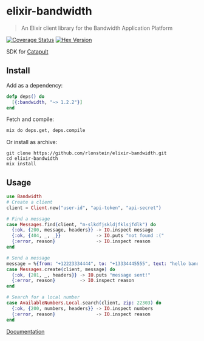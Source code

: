 elixir-bandwidth
================

> An Elixir client library for the Bandwidth Application Platform

[![Coverage Status](https://coveralls.io/repos/github/rlonstein/elixir-bandwidth/badge.svg?branch=master)](https://coveralls.io/github/rlonstein/elixir-bandwidth?branch=master)
[![Hex Version](https://img.shields.io/hexpm/v/bandwidth.svg?style=flat)](https://hex.pm/packages/bandwidth)

SDK for [Catapult](http://ap.bandwidth.com/?utm_medium=social&utm_source=github&utm_campaign=dtolb&utm_content=_)

## Install
Add as a dependency:
```elixir
defp deps() do
  [{:bandwidth, "~> 1.2.2"}]
end
```
Fetch and compile:
```bash
mix do deps.get, deps.compile
```

Or install as archive:
```
git clone https://github.com/rlonstein/elixir-bandwidth.git
cd elixir-bandwidth
mix install
```

## Usage
```elixir
use Bandwidth
# Create a client
client = Client.new("user-id", "api-token", "api-secret")

# Find a message
case Messages.find(client, "m-slkdfjskldjfklsjfdlk") do
  {:ok, {200, message, headers}} -> IO.inspect message
  {:ok, {404, _, _}}             -> IO.puts "not found :("
  {:error, reason}               -> IO.inspect reason
end

# Send a message
message = %{from: "+12223334444", to: "+13334445555", text: "hello bandwidth"}
case Messages.create(client, message) do
  {:ok, {201, _, headers}} -> IO.puts "message sent!"
  {:error, reason}         -> IO.inspect reason
end

# Search for a local number
case AvailableNumbers.Local.search(client, zip: 22303) do
  {:ok, {200, numbers, headers}} -> IO.inspect numbers
  {:error, reason}               -> IO.inspect reason
end
```

[Documentation](http://hexdocs.pm/bandwidth/1.2.2/)
